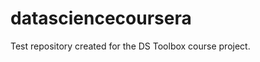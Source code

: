 datasciencecoursera
===================

Test repository created for the DS Toolbox course project.
